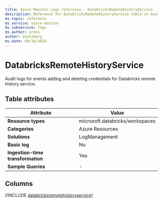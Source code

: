 ```yaml
---
title: Azure Monitor Logs reference - DatabricksRemoteHistoryService
description: Reference for DatabricksRemoteHistoryService table in Azure Monitor Logs.
ms.topic: reference
ms.service: azure-monitor
ms.subservice: logs
ms.author: orens
author: osalzberg
ms.date: 09/16/2024
---
```


# DatabricksRemoteHistoryService

Audit logs for events adding and deleting credentials for Databricks remote history service.


## Table attributes

|Attribute|Value|
|---|---|
|**Resource types**|microsoft.databricks/workspaces|
|**Categories**|Azure Resources|
|**Solutions**| LogManagement|
|**Basic log**|No|
|**Ingestion-time transformation**|Yes|
|**Sample Queries**|-|



## Columns
  
[!INCLUDE [databricksremotehistoryservice](~/reusable-content/ce-skilling/azure/includes/azure-monitor/reference/tables/databricksremotehistoryservice-include.md)]
